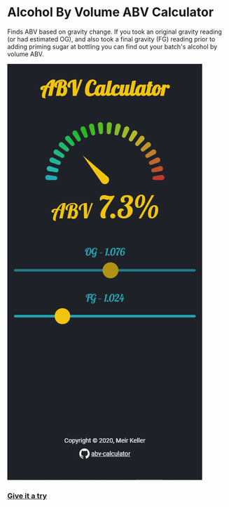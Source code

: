 # Alcohol By Volume ABV Calculator

Finds ABV based on gravity change. If you took an original gravity reading (or had estimated OG), and also took a final gravity (FG) reading prior to adding priming sugar at bottling you can find out your batch's alcohol by volume ABV.

![ABV Calculator demo](./src/media/demo.png)

### [Give it a try](http://meirkl.github.io/abv-calculator)
